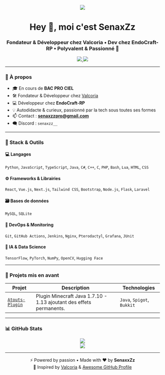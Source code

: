 <p align="center">
  <img src="https://capsule-render.vercel.app/api?type=waving&color=gradient&height=200&section=header&text=SenaxZz%20👋&fontSize=40&fontAlign=center&fontColor=ffffff" />
</p>

<h1 align="center">Hey 👋, moi c'est SenaxZz</h1>
<h3 align="center">Fondateur & Développeur chez Valcoria • Dev chez EndoCraft-RP • Polyvalent & Passionné 🚀</h3>

<p align="center">
  <a href="mailto:senaxzzpro@gmail.com">
    <img src="https://img.shields.io/badge/Email-D14836?style=for-the-badge&logo=gmail&logoColor=white" />
  </a>
  <a href="https://github.com/SenaxxZz">
    <img src="https://img.shields.io/github/followers/SenaxxZz?label=Follow&style=for-the-badge" />
  </a>
</p>

---

### 🧠 À propos

- 🎓 En cours de **BAC PRO CIEL**
- 🛠️ Fondateur & Développeur chez [Valcoria](https://valcoria.fr)
- 💻 Développeur chez **EndoCraft-RP**
- 💡 Autodidacte & curieux, passionné par la tech sous toutes ses formes
- 📫 Contact : **senaxzzpro@gmail.com**
- 🗨️ Discord : `senaxzz__`

---

### 🧰 Stack & Outils

#### 💻 Langages
`Python`, `JavaScript`, `TypeScript`, `Java`, `C#`, `C++`, `C`, `PHP`, `Bash`, `Lua`, `HTML`, `CSS`

#### ⚙️ Frameworks & Librairies
`React`, `Vue.js`, `Next.js`, `Tailwind CSS`, `Bootstrap`, `Node.js`, `Flask`, `Laravel`

#### 🗃️ Bases de données
`MySQL`, `SQLite`

#### 🧪 DevOps & Monitoring
`Git`, `GitHub Actions`, `Jenkins`, `Nginx`, `Pterodactyl`, `Grafana`, `JUnit`

#### 🤖 IA & Data Science
`TensorFlow`, `PyTorch`, `NumPy`, `OpenCV`, `Hugging Face`

---

### 🚀 Projets mis en avant

| Projet | Description | Technologies |
|--------|-------------|--------------|
| [`Atouts-Plugin`](https://github.com/SenaxxZz/Atouts-Plugin) | Plugin Minecraft Java 1.7.10 - 1.13 ajoutant des effets permanents. | `Java`, `Spigot`, `Bukkit` |

---

### 📊 GitHub Stats

<p align="center">
  <img src="https://github-readme-stats.vercel.app/api?username=SenaxxZz&show_icons=true&theme=tokyonight&locale=fr" />
  <br />
  <img src="https://github-readme-stats.vercel.app/api/top-langs/?username=SenaxxZz&layout=compact&theme=tokyonight" />
</p>

---

<p align="center">
  ⚡ Powered by passion • Made with ❤️ by <strong>SenaxxZz</strong><br />
  🧠 Inspired by <a href="https://portfolio.valcoria.fr">Valcoria</a> & <a href="https://zzetao.github.io/awesome-github-profile/">Awesome GitHub Profile</a>
</p>
